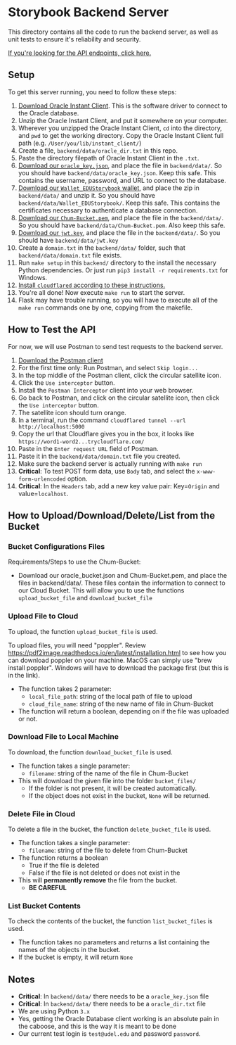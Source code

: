 # Storybook Backend Server

This directory contains all the code to run the backend server, as well as unit
tests to ensure it's reliability and security.

[If you're looking for the API endpoints, click here.](api.md)

## Setup

To get this server running, you need to follow these steps:

 1. [Download Oracle Instant Client](https://www.oracle.com/database/technologies/instant-client/downloads.html).  This is the software driver to connect to the Oracle database.
 2. Unzip the Oracle Instant Client, and put it somewhere on your computer.
 3. Wherever you unzipped the Oracle Instant Client, `cd` into the directory, and `pwd` to get the working directory.  Copy the Oracle Instant Client full path (e.g. `/User/you/lib/instant_client/`)
 4. Create a file, `backend/data/oracle_dir.txt` in this repo.
 5. Paste the directory filepath of Oracle Instant Client in the `.txt`.
 6. [Download our `oracle_key.json`](https://drive.google.com/file/d/1o50RcKhDWeBZyKIsH-BwOy_yQVb79pcb/view?usp=sharing), and place the file in `backend/data/`.  So you should have `backend/data/oracle_key.json`.  Keep this safe.  This contains the username, password, and URL to connect to the database.  
 7. [Download our `Wallet_EDUStorybook` wallet](https://drive.google.com/file/d/15tEPQTOutgKm5h2kJP3hRE4VO8czimP4/view?usp=sharing), and place the zip in `backend/data/` and unzip it. So you should have `backend/data/Wallet_EDUStorybook/`.  Keep this safe.  This contains the certificates necessary to authenticate a database connection.
 8. [Download our `Chum-Bucket.pem`](https://drive.google.com/file/d/13v0AyIzHgV9XOMgK7hvzoygNoGmVzvdU/view?usp=sharing), and place the file in the `backend/data/`. So you should have `backend/data/Chum-Bucket.pem`. Also keep this safe.
 9. [Download our `jwt.key`](https://drive.google.com/file/d/1fmK-E8HQQed24HzE2YslwGOTGNA4WDU5/view?usp=sharing), and place the file in the `backend/data/`. So you should have `backend/data/jwt.key`
 10. Create a `domain.txt` in the `backend/data/` folder, such that `backend/data/domain.txt` file exists.
 11. Run `make setup` in this `backend/` directory to the install the necessary Python dependencies.  Or just run `pip3 install -r requirements.txt` for Windows.
 12. [Install `cloudflared` according to these instructions.](https://developers.cloudflare.com/cloudflare-one/connections/connect-apps/install-and-setup/installation)
 13. You're all done!  Now execute `make run` to start the server.
 14. Flask may have trouble running, so you will have to execute all of the `make run` commands one by one, copying from the makefile.

## How to Test the API

For now, we will use Postman to send test requests to the backend server.

 1. [Download the Postman client](https://www.postman.com/downloads/)
 2. For the first time only: Run Postman, and select `Skip login...`
 3. In the top middle of the Postman client, click the circular satellite icon.
 4. Click the `Use interceptor` button.
 5. Install the `Postman Interceptor` client into your web browser.
 6. Go back to Postman, and click on the circular satellite icon, then click the `Use interceptor` button.
 7. The satellite icon should turn orange.
 8.  In a terminal, run the command `cloudflared tunnel --url http://localhost:5000`
 9.  Copy the url that Cloudflare gives you in the box, it looks like `https://word1-word2...trycloudflare.com/`
 10. Paste in the `Enter request URL` field of Postman.
 11. Paste it in the `backend/data/domain.txt` file you created.
 12. Make sure the backend server is actually running with `make run`
 13. **Critical**: To test POST form data, use `Body` tab, and select the `x-www-form-urlencoded` option.
 14. **Critical**: In the `Headers` tab, add a new key value pair: Key=`Origin` and value=`localhost`.

## How to Upload/Download/Delete/List from the Bucket

### Bucket Configurations Files

Requirements/Steps to use the Chum-Bucket:
 - Download our oracle_bucket.json and Chum-Bucket.pem, and place the files in backend/data/. These files contain the information to connect to our Cloud Bucket. This will allow you to use the functions `upload_bucket_file` and `download_bucket_file`
 
### Upload File to Cloud
 
To upload, the function `upload_bucket_file` is used.

To upload files, you will need "poppler". Review https://pdf2image.readthedocs.io/en/latest/installation.html to see how you can download poppler on your machine. MacOS can simply use "brew install poppler". Windows will have to download the package first (but this is in the link).

 - The function takes 2 parameter:
   - `local_file_path`: string of the local path of file to upload 
   - `cloud_file_name`: string of the new name of file in Chum-Bucket
 - The function will return a boolean, depending on if the file was uploaded or not.

### Download File to Local Machine

To download, the function `download_bucket_file` is used.

 - The function takes a single parameter:
   - `filename`: string of the name of the file in Chum-Bucket
 - This will download the given file into the folder `bucket_files/`
   - If the folder is not present, it will be created automatically.
   - If the object does not exist in the bucket, `None` will be returned.

### Delete File in Cloud

To delete a file in the bucket, the function `delete_bucket_file` is used.

 - The function takes a single parameter:
   - `filename`: string of the file to delete from Chum-Bucket
 - The function returns a boolean
   - True if the file is deleted
   - False if the file is not deleted or does not exist in the
 - This will **permanently remove** the file from the bucket.
   - **BE CAREFUL**


### List Bucket Contents

 To check the contents of the bucket, the function `list_bucket_files` is used.

 - The function takes no parameters and returns a list containing the names of the objects in the bucket.
 - If the bucket is empty, it will return `None`

## Notes

 - **Critical**: In `backend/data/` there needs to be a `oracle_key.json` file
 - **Critical**: In `backend/data/` there needs to be a `oracle_dir.txt` file
 - We are using Python `3.x`
 - Yes, getting the Oracle Database client working is an absolute pain in the caboose, and this is the way it is meant to be done
 - Our current test login is `test@udel.edu` and password `password`.